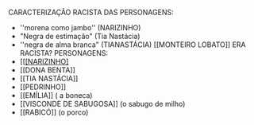 CARACTERIZAÇÃO RACISTA DAS PERSONAGENS:

- ''morena como jambo'' (NARIZINHO)
- "Negra de estimação" (Tia Nastácia)
- ''negra de alma branca" (TIANASTÁCIA)
[[MONTEIRO LOBATO]] ERA RACISTA?
PERSONAGENS:
- [[[[NARIZINHO]](Lúcia)
- [[DONA BENTA]]
- [[TIA NASTÁCIA]]
- [[PEDRINHO]]
- [[EMÍLIA]] ( a boneca)
- [[VISCONDE DE SABUGOSA]] (o sabugo de milho)
- [[RABICÓ]] (o porco)